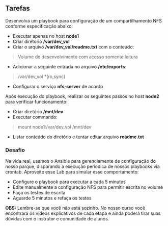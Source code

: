 ## Tarefas

Desenvolva um playbook para configuração de um compartilhamento NFS conforme especificação abaixo:
- Executar apenas no host **node1**
- Criar diretorio **/var/dev_vol**
- Criar o arquivo **/var/dev_vol/readme.txt** com o conteúdo:
> Volume de desenvolvimento com acesso somente leitura
- Adicionar a seguinte entrada no arquivo **/etc/exports**:
> /var/dev_vol *(ro,sync)
- Configurar o serviço **nfs-server** de acordo

Após execução do playbook, realizar os seguintes passos no host **node2** para verificar funcionamento:
- Criar diretório **/mnt/dev**
- Executar commando:
> mount node1:/var/dev_vol /mnt/dev
- Listar conteúdo do diretório e tentar editar arquivo **readme.txt** 

### Desafio
Na vida real, usamos o Ansible para gerenciamente de configuração do nosso parque, disparando a execução periodica de nossos playbooks via crontab.
Aproveite esse Lab para simular esse comportamento:
- Configure o playbook para executar a cada 5 minutos
- Edite manualmente a configuração NFS para permitir escrita no volume
- Faça os testes de escrita
- Aguarde 5 minutos e refaça os testes

**OBS:** Lembre-se que você não está sozinho. No nosso curso você encontrará os vídeos explicativos de cada etapa e ainda poderá tirar suas dúvidas com o instrutor e comunidade de alunos.
